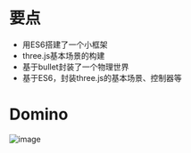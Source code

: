 # 要点

* 用ES6搭建了一个小框架
* three.js基本场景的构建
* 基于bullet封装了一个物理世界
* 基于ES6，封装three.js的基本场景、控制器等


# Domino
![image]( https://github.com/FantasticFang/three.js-es6-bullet-domino/blob/master/assets/picture/domino.gif)
